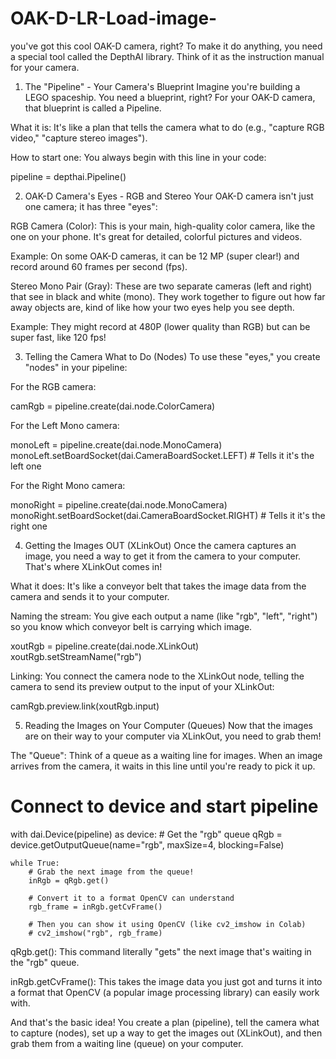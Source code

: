 # OAK-D-LR-Load-image-
you've got this cool OAK-D camera, right? To make it do anything, you need a special tool called the DepthAI library. Think of it as the instruction manual for your camera.
1. The "Pipeline" - Your Camera's Blueprint
Imagine you're building a LEGO spaceship. You need a blueprint, right? For your OAK-D camera, that blueprint is called a Pipeline.

What it is: It's like a plan that tells the camera what to do (e.g., "capture RGB video," "capture stereo images").

How to start one: You always begin with this line in your code:

pipeline = depthai.Pipeline()

2. OAK-D Camera's Eyes - RGB and Stereo
Your OAK-D camera isn't just one camera; it has three "eyes":

RGB Camera (Color): This is your main, high-quality color camera, like the one on your phone. It's great for detailed, colorful pictures and videos.

Example: On some OAK-D cameras, it can be 12 MP (super clear!) and record around 60 frames per second (fps).

Stereo Mono Pair (Gray): These are two separate cameras (left and right) that see in black and white (mono). They work together to figure out how far away objects are, kind of like how your two eyes help you see depth.

Example: They might record at 480P (lower quality than RGB) but can be super fast, like 120 fps!

3. Telling the Camera What to Do (Nodes)
To use these "eyes," you create "nodes" in your pipeline:

For the RGB camera:

camRgb = pipeline.create(dai.node.ColorCamera)

For the Left Mono camera:

monoLeft = pipeline.create(dai.node.MonoCamera)
monoLeft.setBoardSocket(dai.CameraBoardSocket.LEFT) # Tells it it's the left one

For the Right Mono camera:

monoRight = pipeline.create(dai.node.MonoCamera)
monoRight.setBoardSocket(dai.CameraBoardSocket.RIGHT) # Tells it it's the right one

4. Getting the Images OUT (XLinkOut)
Once the camera captures an image, you need a way to get it from the camera to your computer. That's where XLinkOut comes in!

What it does: It's like a conveyor belt that takes the image data from the camera and sends it to your computer.

Naming the stream: You give each output a name (like "rgb", "left", "right") so you know which conveyor belt is carrying which image.

xoutRgb = pipeline.create(dai.node.XLinkOut)
xoutRgb.setStreamName("rgb")

Linking: You connect the camera node to the XLinkOut node, telling the camera to send its preview output to the input of your XLinkOut:

camRgb.preview.link(xoutRgb.input)

5. Reading the Images on Your Computer (Queues)
Now that the images are on their way to your computer via XLinkOut, you need to grab them!

The "Queue": Think of a queue as a waiting line for images. When an image arrives from the camera, it waits in this line until you're ready to pick it up.

# Connect to device and start pipeline
with dai.Device(pipeline) as device:
    # Get the "rgb" queue
    qRgb = device.getOutputQueue(name="rgb", maxSize=4, blocking=False)

    while True:
        # Grab the next image from the queue!
        inRgb = qRgb.get()

        # Convert it to a format OpenCV can understand
        rgb_frame = inRgb.getCvFrame()

        # Then you can show it using OpenCV (like cv2_imshow in Colab)
        # cv2_imshow("rgb", rgb_frame)

qRgb.get(): This command literally "gets" the next image that's waiting in the "rgb" queue.

inRgb.getCvFrame(): This takes the image data you just got and turns it into a format that OpenCV (a popular image processing library) can easily work with.

And that's the basic idea! You create a plan (pipeline), tell the camera what to capture (nodes), set up a way to get the images out (XLinkOut), and then grab them from a waiting line (queue) on your computer.
